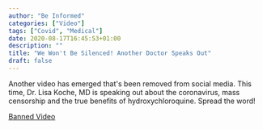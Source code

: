 ```yaml
---
author: "Be Informed"
categories: ["Video"]
tags: ["Covid", "Medical"]
date: 2020-08-17T16:45:53+01:00
description: ""
title: "We Won't Be Silenced! Another Doctor Speaks Out"
draft: false
---
```


Another video has emerged that's been removed from social media. This  time, Dr. Lisa Koche, MD is speaking out about the coronavirus, mass  censorship and the true benefits of hydroxychloroquine.  Spread the word!

[Banned Video](https://banned.video/watch?id=5f234c5868370e02f2a5a764)